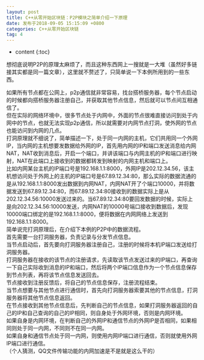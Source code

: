 ```yaml
---
layout: post
title: C++从零开始区块链：P2P模块之简单介绍一下原理
date: 发布于2018-09-05 15:15:09 +0800
categories: C++从零开始区块链
tag: 4
---
```


* content
{:toc}

想彻底说明P2P的原理太麻烦了，而且这种东西网上一搜就是一大堆（虽然好多链接其实都是同一篇文章），这里就不赘述了，只简单说一下本例所用到的一些东西。  

<!-- more -->
如果所有节点都在公网上，p2p通信就非常容易，找台搭桥服务器，每个节点启动的时候都向搭桥服务器注册自己，并获取其他节点信息，然后就可以节点间互相通信了。  
但在实际的网络环境中，很多节点处于内网中，外面的节点很难直接访问到处于内网中的节点，也就无法实现p2p通信，所以就需要对内网节点打洞，使外网的节点也能访问到内网的几点。  
打洞原理就不细说了，简单描述一下，处于同一内网的主机，它们共用同一个外网IP，当内网的主机想要发数据给外网的IP，首先用内网的IP和端口发送消息给内网NAT，NAT收到消息后，开启一个端口，并讲该端口与内网主机的IP和端口进行映射，NAT在此端口上接收到的数据都转发到映射的内网主机和端口上。  
比如内网某台主机的IP端口号是192.168.1.1:8000，外网IP是202.12.34.56，该主机想访问处于外网上的主机的IP端口号是67.89.12.34:80，那么实际的数据流通的是从192.168.1.1:8000发出数据到内网NAT，内网NAT开了个端口10000，并将数据发送到67.89.12.34:80，而67.89.12.34:80接收到的数据实际上是从202.12.34.56:10000发送过来的。当67.89.12.34:80要回发数据的时候，实际上是向202.12.34.56:10000发送，内网NAT的10000号端口接收到数据后，发现10000端口绑定的是192.168.1.1:8000，便将数据在内网网络上发送到192.168.1.1:8000。  
简单说完打洞原理后，在介绍下本例的P2P中的数据流程。  
首先需要一台打洞服务器，负责记录与分发节点信息。  
当节点启动后，首先要向打洞服务器注册自己，注册的时候将本机IP端口发送给打洞服务器。  
打洞服务器在接收的该节点的注册请求，先读取该节点发送过来的IP端口，再查询一下自己实际收到消息的IP和端口，然后将两个IP端口信息作为一个节点信息保存到节点列表，再将该节点信息发送回去。  
节点接收到注册反馈后，将自己的节点信息保存，注册流程结束。  
当节点想要与其他节点进行通信时，首先向打洞服务器索要其他的节点信息，打洞服务器将其他节点信息返回。  
在节点接收到其他节点信息后，先判断自己的节点信息，如果打洞服务器返回的自己的IP和自己查询的自己的IP相同，则自身处于外网环境，否则是内网环境。  
如果自身是内网环境，在判断自己的外网IP和通信节点的外网IP是否相同，如果相同则处于同一内网，不同则不在同一内网。  
如果自身和通信节点处于同一内网，则使用内网IP端口进行通信，否则就使用外网IP端口进行通信。  
（个人猜测，QQ文件传输功能的内网加速是不是就是这么干的）

